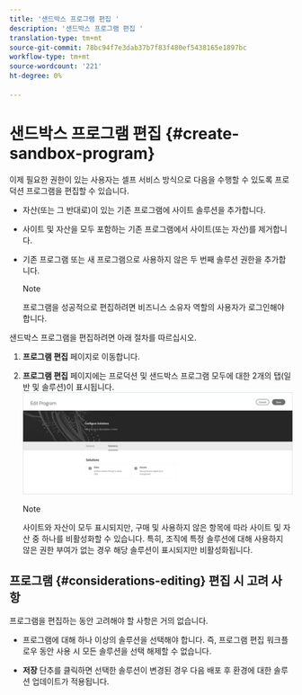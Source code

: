 ```yaml
---
title: '샌드박스 프로그램 편집 '
description: '샌드박스 프로그램 편집 '
translation-type: tm+mt
source-git-commit: 78bc94f7e3dab37b7f83f480ef5438165e1897bc
workflow-type: tm+mt
source-wordcount: '221'
ht-degree: 0%

---
```



# 샌드박스 프로그램 편집 {#create-sandbox-program}

이제 필요한 권한이 있는 사용자는 셀프 서비스 방식으로 다음을 수행할 수 있도록 프로덕션 프로그램을 편집할 수 있습니다.

* 자산(또는 그 반대로)이 있는 기존 프로그램에 사이트 솔루션을 추가합니다.
* 사이트 및 자산을 모두 포함하는 기존 프로그램에서 사이트(또는 자산)를 제거합니다.
* 기존 프로그램 또는 새 프로그램으로 사용하지 않은 두 번째 솔루션 권한을 추가합니다.

   >[!NOTE]
   >프로그램을 성공적으로 편집하려면 비즈니스 소유자 역할의 사용자가 로그인해야 합니다.

샌드박스 프로그램을 편집하려면 아래 절차를 따르십시오.

1. **프로그램 편집** 페이지로 이동합니다.

1. **프로그램 편집** 페이지에는 프로덕션 및 샌드박스 프로그램 모두에 대한 2개의 탭(일반 및 솔루션)이 표시됩니다.
   ![](assets/edit-program.png)

   >[!NOTE]
   >사이트와 자산이 모두 표시되지만, 구매 및 사용하지 않은 항목에 따라 사이트 및 자산 중 하나를 비활성화할 수 있습니다. 특히, 조직에 특정 솔루션에 대해 사용하지 않은 권한 부여가 없는 경우 해당 솔루션이 표시되지만 비활성화됩니다.

## 프로그램 {#considerations-editing} 편집 시 고려 사항

프로그램을 편집하는 동안 고려해야 할 사항은 거의 없습니다.

* 프로그램에 대해 하나 이상의 솔루션을 선택해야 합니다. 즉, 프로그램 편집 워크플로우 동안 사용 시 모든 솔루션을 선택 해제할 수 없습니다.

* **저장** 단추를 클릭하면 선택한 솔루션이 변경된 경우 다음 배포 후 환경에 대한 솔루션 업데이트가 적용됩니다.